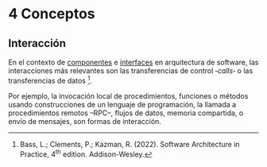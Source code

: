 # 4 Conceptos

## Interacción

En el contexto de [componentes](./4_Componente.md) e
[interfaces](./4_Interfaz.md) en arquitectura de software, las interacciones más
relevantes son las transferencias de control ‑*calls*‑ o las transferencias de
datos [^1].

[^1]: Bass, L.; Clements, P.; Kazman, R. (2022). Software Architecture in
    Practice, 4<sup>th</sup> edition. Addison-Wesley.

Por ejemplo, la invocación local de procedimientos, funciones o métodos usando
construcciones de un lenguaje de programación, la llamada a procedimientos
remotos –RPC–, flujos de datos, memoria compartida, o envío de mensajes, son
formas de interacción.
